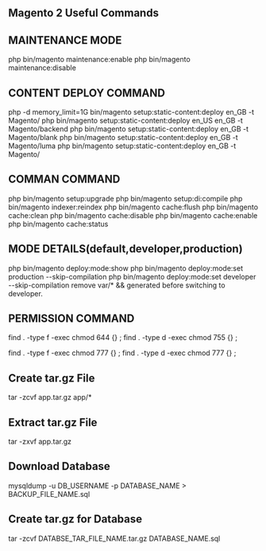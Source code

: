 ## Magento 2 Useful Commands

## MAINTENANCE MODE
php bin/magento maintenance:enable
php bin/magento maintenance:disable

## CONTENT DEPLOY COMMAND
php -d memory_limit=1G bin/magento setup:static-content:deploy en_GB -t Magento/<YOUR THEME NAME>
php bin/magento setup:static-content:deploy en_US en_GB -t Magento/backend
php bin/magento setup:static-content:deploy en_GB -t Magento/blank
php bin/magento setup:static-content:deploy en_GB -t Magento/luma
php bin/magento setup:static-content:deploy en_GB -t Magento/<YOUR THEME NAME>

## COMMAN COMMAND
php bin/magento setup:upgrade
php bin/magento setup:di:compile
php bin/magento indexer:reindex
php bin/magento cache:flush
php bin/magento cache:clean
php bin/magento cache:disable
php bin/magento cache:enable
php bin/magento cache:status

## MODE DETAILS(default,developer,production)
php bin/magento deploy:mode:show
php bin/magento deploy:mode:set production --skip-compilation
php bin/magento deploy:mode:set developer --skip-compilation
remove var/* && generated before switching to developer.

## PERMISSION COMMAND
find . -type f -exec chmod 644 {} \;
find . -type d -exec chmod 755 {} \;

find . -type f -exec chmod 777 {} \;
find . -type d -exec chmod 777 {} \;

## Create tar.gz File
tar -zcvf app.tar.gz app/*

## Extract tar.gz File
tar -zxvf app.tar.gz

## Download Database
mysqldump -u DB_USERNAME -p DATABASE_NAME > BACKUP_FILE_NAME.sql

## Create tar.gz for Database
tar -zcvf DATABSE_TAR_FILE_NAME.tar.gz DATABASE_NAME.sql
